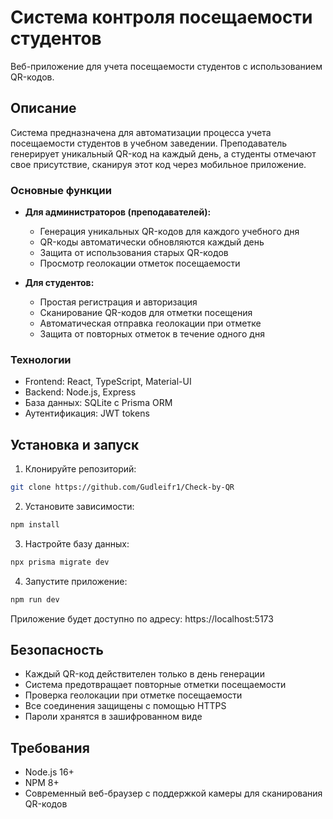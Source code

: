 # Система контроля посещаемости студентов

Веб-приложение для учета посещаемости студентов с использованием QR-кодов.

## Описание

Система предназначена для автоматизации процесса учета посещаемости студентов в учебном заведении. Преподаватель генерирует уникальный QR-код на каждый день, а студенты отмечают свое присутствие, сканируя этот код через мобильное приложение.

### Основные функции

- **Для администраторов (преподавателей):**
  - Генерация уникальных QR-кодов для каждого учебного дня
  - QR-коды автоматически обновляются каждый день
  - Защита от использования старых QR-кодов
  - Просмотр геолокации отметок посещаемости

- **Для студентов:**
  - Простая регистрация и авторизация
  - Сканирование QR-кодов для отметки посещения
  - Автоматическая отправка геолокации при отметке
  - Защита от повторных отметок в течение одного дня

### Технологии

- Frontend: React, TypeScript, Material-UI
- Backend: Node.js, Express
- База данных: SQLite с Prisma ORM
- Аутентификация: JWT tokens

## Установка и запуск

1. Клонируйте репозиторий:
```bash
git clone https://github.com/Gudleifr1/Check-by-QR
```

2. Установите зависимости:
```bash
npm install
```

3. Настройте базу данных:
```bash
npx prisma migrate dev
```

4. Запустите приложение:
```bash
npm run dev
```

Приложение будет доступно по адресу: https://localhost:5173

## Безопасность

- Каждый QR-код действителен только в день генерации
- Система предотвращает повторные отметки посещаемости
- Проверка геолокации при отметке посещаемости
- Все соединения защищены с помощью HTTPS
- Пароли хранятся в зашифрованном виде

## Требования

- Node.js 16+
- NPM 8+
- Современный веб-браузер с поддержкой камеры для сканирования QR-кодов

